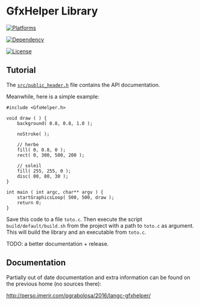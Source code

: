 # GfxHelper Library

[![Platforms](https://img.shields.io/badge/platforms-Linux%20%7C%20Mac-lightgrey.svg?style=plastic)]()
   
[![Dependency](https://img.shields.io/badge/dependency-Gtk%2B3-red.svg?style=plastic)](https://www.gtk.org/)

[![License](https://img.shields.io/badge/license-GPLv3-blue.svg?style=plastic)](http://www.gnu.org/licenses/)

## Tutorial

The [`src/public_header.h`](https://github.com/pgrabolosa/gfxhelper/blob/master/src/public_header.h) file contains the API documentation.

Meanwhile, here is a simple example:

    #include <GfxHelper.h>

    void draw ( ) {
    	background( 0.8, 0.8, 1.0 );
	
    	noStroke( );
	
    	// herbe
    	fill( 0, 0.8, 0 );
    	rect( 0, 300, 500, 200 );
	
    	// soleil
    	fill( 255, 255, 0 );
    	disc( 80, 80, 30 );
    }

    int main ( int argc, char** argv ) {
    	startGraphicsLoop( 500, 500, draw );
    	return 0;
    }  

Save this code to a file `toto.c`. Then execute the script `build/default/build.sh` from the project with a path to `toto.c` as argument. This will build the library and an executable from `toto.c`.

TODO: a better documentation + release.

## Documentation

Partially out of date documentation and extra information can be found on the previous home (no sources there): 

http://perso.imerir.com/pgrabolosa/2016/langc-gfxhelper/

